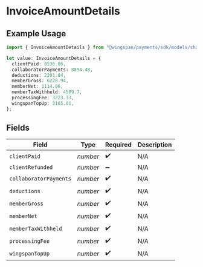 # InvoiceAmountDetails

## Example Usage

```typescript
import { InvoiceAmountDetails } from "@wingspan/payments/sdk/models/shared";

let value: InvoiceAmountDetails = {
  clientPaid: 8536.06,
  collaboratorPayments: 8894.48,
  deductions: 2201.04,
  memberGross: 6228.94,
  memberNet: 1114.96,
  memberTaxWithheld: 4589.7,
  processingFee: 3223.33,
  wingspanTopUp: 3165.01,
};
```

## Fields

| Field                  | Type                   | Required               | Description            |
| ---------------------- | ---------------------- | ---------------------- | ---------------------- |
| `clientPaid`           | *number*               | :heavy_check_mark:     | N/A                    |
| `clientRefunded`       | *number*               | :heavy_minus_sign:     | N/A                    |
| `collaboratorPayments` | *number*               | :heavy_check_mark:     | N/A                    |
| `deductions`           | *number*               | :heavy_check_mark:     | N/A                    |
| `memberGross`          | *number*               | :heavy_check_mark:     | N/A                    |
| `memberNet`            | *number*               | :heavy_check_mark:     | N/A                    |
| `memberTaxWithheld`    | *number*               | :heavy_check_mark:     | N/A                    |
| `processingFee`        | *number*               | :heavy_check_mark:     | N/A                    |
| `wingspanTopUp`        | *number*               | :heavy_check_mark:     | N/A                    |